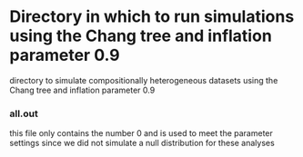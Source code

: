 # Directory in which to run simulations using the Chang tree and inflation parameter 0.9

directory to simulate compositionally heterogeneous datasets using the Chang tree and inflation parameter 0.9

### all.out
this file only contains the number 0 and is used to meet the parameter settings since we did not simulate a null distribution for these analyses
